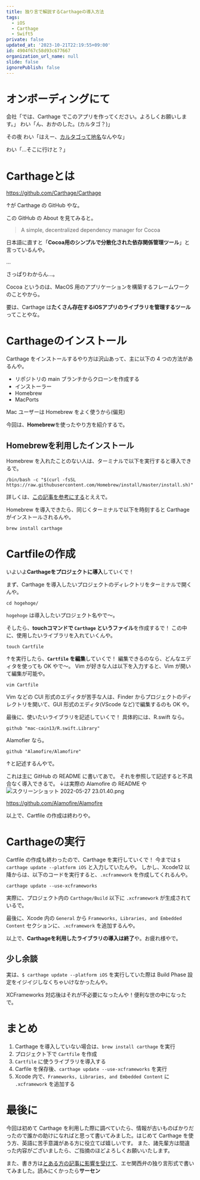 ```yaml
---
title: 独り言で解説するCarthageの導入方法
tags:
  - iOS
  - Carthage
  - Swift5
private: false
updated_at: '2023-10-21T22:19:55+09:00'
id: 4904f67c58d93c677667
organization_url_name: null
slide: false
ignorePublish: false
---
```



# オンボーディングにて
会社「では、Carthage でこのアプリを作ってください。よろしくお願いします。」
わい「ん、おかのした。(カルタゴ？)」

その夜
わい「はえー、[カルタゴって地名](https://wikitravel.org/ja/カルタゴ_(チュニジア))なんやな」

わい「…そこに行けと？」

# Carthageとは
https://github.com/Carthage/Carthage

↑が Carthage の GitHub やな。

この GitHub の About を見てみると。

>A simple, decentralized dependency manager for Cocoa

日本語に直すと「**Cocoa用のシンプルで分散化された依存関係管理ツール**」と言っているんや。

...

さっぱりわからん...。

Cocoa というのは、MacOS 用のアプリケーションを構築するフレームワークのことやから。

要は、Carthage は**たくさん存在するiOSアプリのライブラリを管理するツール**ってことやな。

# Carthageのインストール
Carthage をインストールするやり方は沢山あって、主に以下の 4 つの方法があるんや。

- リポジトリの main ブランチからクローンを作成する
- インストーラー
- Homebrew
- MacPorts

Mac ユーザーは Homebrew をよく使うから(偏見)

今回は、**Homebrew**を使ったやり方を紹介するで。

## Homebrewを利用したインストール
Homebrew を入れたことのない人は、ターミナルで以下を実行すると導入できるで。

```
/bin/bash -c "$(curl -fsSL https://raw.githubusercontent.com/Homebrew/install/master/install.sh)"
```

詳しくは、[この記事を参考にする](https://qiita.com/zaburo/items/29fe23c1ceb6056109fd)とええで。

Homebrew を導入できたら、同じくターミナルで以下を時刻すると Carthage がインストールされるんや。

```
brew install carthage
```

# Cartfileの作成
いよいよ**Carthageをプロジェクトに導入**していくで！

まず、Carthage を導入したいプロジェクトのディレクトリをターミナルで開くんや。

```
cd hogehoge/
```
`hogehoge` は導入したいプロジェクト名やで〜。

そしたら、**touchコマンドで `Carthage` というファイル**を作成するで！
この中に、使用したいライブラリを入れていくんや。
```
touch Cartfile
```
↑を実行したら、**`Cartfile` を編集**していくで！
編集できるのなら、どんなエディタを使っても OK やで〜。
Vim が好きな人は以下を入力すると、Vim が開いて編集が可能や。
```
vim Cartfile
```

Vim などの CUI 形式のエディタが苦手な人は、Finder からプロジェクトのディレクトリを開いて、GUI 形式のエディタ(VScode など)で編集するのも OK や。

最後に、使いたいライブラリを記述していくで！
具体的には、R.swift なら。
```
github "mac-cain13/R.swift.Library"
```
Alamofier なら。
```
github "Alamofire/Alamofire"
```
↑と記述するんやで。

これは主に GitHub の README に書いてあで。
それを参照して記述すると不具合なく導入できるで。
↓は実際の Alamofire の README や
![スクリーンショット 2022-05-27 23.01.40.png](https://qiita-image-store.s3.ap-northeast-1.amazonaws.com/0/707293/06687da9-e15b-5e11-40e6-1067b178d5b8.png)

https://github.com/Alamofire/Alamofire

以上で、Cartfile の作成は終わりや。

# Carthageの実行
Cartfile の作成も終わったので、Carthage を実行していくで！
今までは `$ carthage update --platform iOS` と入力していたんや。
しかし、Xcode12 以降からは、以下のコードを実行すると、`.xcframework` を作成してくれるんや。
```
carthage update --use-xcframeworks
```

実際に、プロジェクト内の `Carthage/Build` 以下に `.xcframework` が生成されているで。

最後に、Xcode 内の `General` から `Frameworks, Libraries, and Embedded Content` セクションに、`.xcframework` を追加するんや。

以上で、**Carthageを利用したライブラリの導入は終了**や。お疲れ様やで。

## 少し余談

実は、`$ carthage update --platform iOS` を実行していた際は Build Phase 設定をイジイジしなくちゃいけなかったんや。

XCFrameworks 対応後はそれが不必要になったんや！便利な世の中になったで。

# まとめ
1. Carthage を導入していない場合は、`brew install carthage` を実行
1. プロジェクト下で `Cartfile` を作成
1. `Cartfile` に使うライブラリを導入する
1. Carfile を保存後、`carthage update --use-xcframeworks` を実行
1. Xcode 内で、`Frameworks, Libraries, and Embedded Content` に `.xcframework` を追加する

# 最後に
今回は初めて Carthage を利用した際に調べていたら、情報が古いものばかりだったので誰かの助けになればと思って書いてみました。はじめて Carthage を使う方、英語に苦手意識がある方に役立てば嬉しいです。
また、諸先輩方は間違った内容がございましたら、ご指摘のほどよろしくお願いいたします。

また、書き方は[とある方の記事に影響を受けて](https://qiita.com/Yametaro)、エセ関西弁の独り言形式で書いてみました。読みにくかったら**サーセン**
